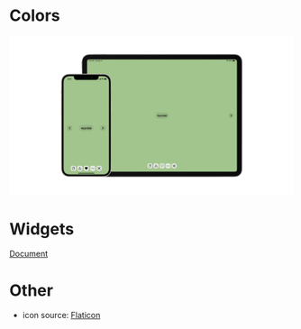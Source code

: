 # Colors
![iPhone 12&iPad Pro 12.9](https://raw.githubusercontent.com/EricHsia7/colors/main/photos/475db82b-58c8-32b3-ab6f-63636ec22731.png)
# Widgets
[Document](https://github.com/EricHsia7/colors/blob/main/widgets/widgets.md)
# Other
* icon source: [Flaticon](https://www.flaticon.com)

